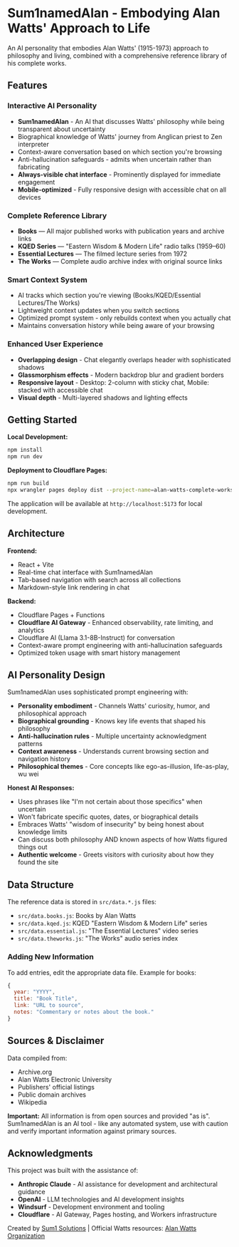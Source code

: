 # Sum1namedAlan - Embodying Alan Watts' Approach to Life

An AI personality that embodies Alan Watts' (1915-1973) approach to philosophy and living, combined with a comprehensive reference library of his complete works.

## Features

### Interactive AI Personality
- **Sum1namedAlan** - An AI that discusses Watts' philosophy while being transparent about uncertainty
- Biographical knowledge of Watts' journey from Anglican priest to Zen interpreter
- Context-aware conversation based on which section you're browsing
- Anti-hallucination safeguards - admits when uncertain rather than fabricating
- **Always-visible chat interface** - Prominently displayed for immediate engagement
- **Mobile-optimized** - Fully responsive design with accessible chat on all devices

### Complete Reference Library
- **Books** — All major published works with publication years and archive links
- **KQED Series** — "Eastern Wisdom & Modern Life" radio talks (1959–60)
- **Essential Lectures** — The filmed lecture series from 1972
- **The Works** — Complete audio archive index with original source links

### Smart Context System
- AI tracks which section you're viewing (Books/KQED/Essential Lectures/The Works)
- Lightweight context updates when you switch sections
- Optimized prompt system - only rebuilds context when you actually chat
- Maintains conversation history while being aware of your browsing

### Enhanced User Experience
- **Overlapping design** - Chat elegantly overlaps header with sophisticated shadows
- **Glassmorphism effects** - Modern backdrop blur and gradient borders
- **Responsive layout** - Desktop: 2-column with sticky chat, Mobile: stacked with accessible chat
- **Visual depth** - Multi-layered shadows and lighting effects

## Getting Started

**Local Development:**
```bash
npm install
npm run dev
```

**Deployment to Cloudflare Pages:**
```bash
npm run build
npx wrangler pages deploy dist --project-name=alan-watts-complete-works
```

The application will be available at `http://localhost:5173` for local development.

## Architecture

**Frontend:**
- React + Vite
- Real-time chat interface with Sum1namedAlan
- Tab-based navigation with search across all collections
- Markdown-style link rendering in chat

**Backend:**
- Cloudflare Pages + Functions
- **Cloudflare AI Gateway** - Enhanced observability, rate limiting, and analytics
- Cloudflare AI (Llama 3.1-8B-Instruct) for conversation
- Context-aware prompt engineering with anti-hallucination safeguards
- Optimized token usage with smart history management

## AI Personality Design

Sum1namedAlan uses sophisticated prompt engineering with:

- **Personality embodiment** - Channels Watts' curiosity, humor, and philosophical approach
- **Biographical grounding** - Knows key life events that shaped his philosophy
- **Anti-hallucination rules** - Multiple uncertainty acknowledgment patterns
- **Context awareness** - Understands current browsing section and navigation history
- **Philosophical themes** - Core concepts like ego-as-illusion, life-as-play, wu wei

**Honest AI Responses:**
- Uses phrases like "I'm not certain about those specifics" when uncertain
- Won't fabricate specific quotes, dates, or biographical details
- Embraces Watts' "wisdom of insecurity" by being honest about knowledge limits
- Can discuss both philosophy AND known aspects of how Watts figured things out
- **Authentic welcome** - Greets visitors with curiosity about how they found the site

## Data Structure

The reference data is stored in `src/data.*.js` files:

- `src/data.books.js`: Books by Alan Watts
- `src/data.kqed.js`: KQED "Eastern Wisdom & Modern Life" series
- `src/data.essential.js`: "The Essential Lectures" video series
- `src/data.theworks.js`: "The Works" audio series index

### Adding New Information

To add entries, edit the appropriate data file. Example for books:

```javascript
{
  year: "YYYY",
  title: "Book Title",
  link: "URL to source",
  notes: "Commentary or notes about the book."
}
```

## Sources & Disclaimer

Data compiled from:
- Archive.org
- Alan Watts Electronic University  
- Publishers' official listings
- Public domain archives
- Wikipedia

**Important:** All information is from open sources and provided "as is". Sum1namedAlan is an AI tool - like any automated system, use with caution and verify important information against primary sources.

## Acknowledgments

This project was built with the assistance of:
- **Anthropic Claude** - AI assistance for development and architectural guidance
- **OpenAI** - LLM technologies and AI development insights
- **Windsurf** - Development environment and tooling
- **Cloudflare** - AI Gateway, Pages hosting, and Workers infrastructure

Created by [Sum1 Solutions](https://sum1solutions.com) | Official Watts resources: [Alan Watts Organization](https://alanwatts.org)
